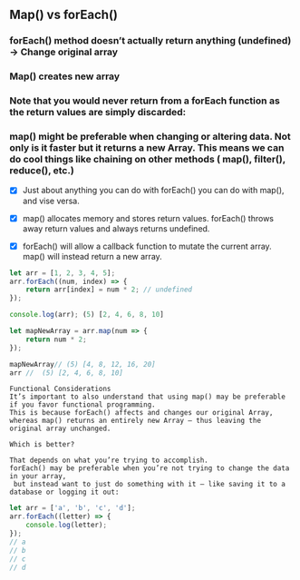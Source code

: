 ## Map() vs forEach()


### forEach() method doesn’t actually return anything (undefined) -> Change original array

### Map() creates new array

### Note that you would never return from a forEach function as the return values are simply discarded:

### map() might be preferable when changing or altering data. Not only is it faster but it returns a new Array. This means we can do cool things like chaining on other methods ( map(), filter(), reduce(), etc.)


- [x] Just about anything you can do with forEach() you can do with map(), and vise versa.
- [x] map() allocates memory and stores return values. forEach() throws away return values and always returns undefined.

- [x] forEach() will allow a callback function to mutate the current array. map() will instead return a new array.


```js
let arr = [1, 2, 3, 4, 5];
arr.forEach((num, index) => {
    return arr[index] = num * 2; // undefined
});

console.log(arr); (5) [2, 4, 6, 8, 10]

let mapNewArray = arr.map(num => {
    return num * 2;
});

mapNewArray// (5) [4, 8, 12, 16, 20]
arr //  (5) [2, 4, 6, 8, 10]


```
```
Functional Considerations
It’s important to also understand that using map() may be preferable if you favor functional programming.
This is because forEach() affects and changes our original Array, whereas map() returns an entirely new Array — thus leaving the original array unchanged.
```
```
Which is better?     

That depends on what you’re trying to accomplish.       
forEach() may be preferable when you’re not trying to change the data in your array,     
 but instead want to just do something with it — like saving it to a database or logging it out:       
```


```js
let arr = ['a', 'b', 'c', 'd'];
arr.forEach((letter) => {
    console.log(letter);
});
// a
// b
// c
// d

```
